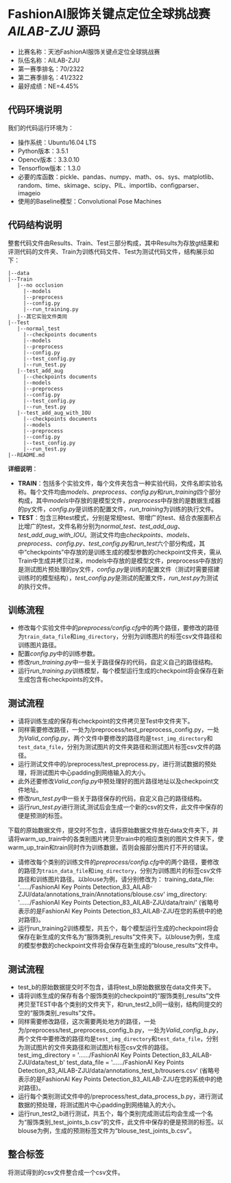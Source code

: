﻿# FashionAI服饰关键点定位全球挑战赛 *AILAB-ZJU* 源码
* 比赛名称：天池FashionAI服饰关键点定位全球挑战赛
* 队伍名称：AILAB-ZJU
* 第一赛季排名：70/2322
* 第二赛季排名：41/2322
* 最好成绩：NE=4.45%

## 代码环境说明
我们的代码运行环境为：
* 操作系统：Ubuntu16.04 LTS
* Python版本：3.5.1
* Opencv版本：3.3.0.10
* Tensorflow版本：1.3.0
* 必要的库函数：pickle、pandas、numpy、math、os、sys、matplotlib、random、time、skimage、scipy、PIL、importlib、configparser、imageio
* 使用的Baseline模型：Convolutional Pose Machines

## 代码结构说明
整套代码文件由Results、Train、Test三部分构成，其中Results为存放gt结果和评测代码的文件夹、Train为训练代码文件、Test为测试代码文件，结构展示如下：
```
|--data
|--Train
   |--no occlusion
	 |--models
	 |--preprocess
	 |--config.py
	 |--run_training.py
   |--其它实验文件类同
|--Test
   |--normal_test
	 |--checkpoints documents
	 |--models
	 |--preprocess
	 |--config.py
	 |--test_config.py
	 |--run_test.py
   |--test_add_aug
	 |--checkpoints documents
	 |--models
	 |--preprocess
	 |--config.py
	 |--test_config.py
	 |--run_test.py
   |--test_add_aug_with_IOU
	 |--checkpoints documents
	 |--models
	 |--preprocess
	 |--config.py
	 |--test_config.py
	 |--run_test.py
|--README.md
```
**详细说明**：
* **TRAIN**：包括多个实验文件，每个文件夹包含一种实验代码，文件名即实验名称。每个文件均由*models*、*preprocess*、*config.py*和*run_training*四个部分构成，其中*models*中存放的是模型文件，*preprocess*中存放的是数据生成器的py文件，*config.py*是训练的配置文件，*run_training*为训练的执行文件。
* **TEST**：包含三种test模式，分别是常规test、带增广的test、结合衣服面积占比增广的test，文件名称分别为*normal_test*、*test_add_aug*、*test_add_aug_with_IOU*。测试文件均由*checkpoints*、*models*、*preprocess*、*config.py*、*test_config.py*和*run_test*六个部分构成，其中“checkpoints”中存放的是训练生成的模型参数的checkpoint文件夹，需从Train中生成并拷贝过来，models中存放的是模型文件，preprocess中存放的是测试图片预处理的py文件，*config.py*是训练的配置文件（测试时需要搭建训练时的模型结构），*test_config.py*是测试的配置文件，*run_test.py*为测试的执行文件。

## 训练流程
* 修改每个实验文件中的*preprocess/config.cfg*中的两个路径，要修改的路径为```train_data_file```和```img_directory```，分别为训练图片的标签csv文件路径和训练图片路径。
* 配置*config.py*中的训练参数。
* 修改*run_training.py*中一些关于路径保存的代码，自定义自己的路径结构。
* 运行*run_training.py*训练模型，每个模型运行生成的checkpoint将会保存在新生成包含有checkpoints的文件。

## 测试流程
* 请将训练生成的保存有checkpoint的文件拷贝至Test中文件夹下。
* 同样需要修改路径，一处为/preprocess/test_preprocess_config.py，一处为*Valid_config.py*，两个文件中要修改的路径均是```test_img_directory```和```test_data_file```，分别为测试图片的文件夹路径和测试图片标签csv文件的路径。
* 运行测试文件中的/preprocess/test_preprocess.py，进行测试数据的预处理，将测试图片中心padding到网络输入的大小。
* 此外还要修改*Valid_config.py*中预处理好的图片路径地址以及checkpoint文件地址。
* 修改*run_test.py*中一些关于路径保存的代码，自定义自己的路径结构。
* 运行*run_test.py*进行测试,测试后会生成一个新的csv的文件，此文件中保存的便是预测的标签。

下载的原始数据文件，提交时不包含，请将原始数据文件放在data文件夹下，并请将warm_up_train中的各类别图片拷贝至train中的相应类别的图片文件夹下，使warm_up_train和train同时作为训练数据，否则会报部分图片打不开的错误。
* 请修改每个类别的训练文件的*preprocess/config.cfg*中的两个路径，要修改的路径为```train_data_file```和```img_directory```，分别为训练图片的标签csv文件路径和训练图片路径。以blouse为例，请分别修改为：
training_data_file: '....../FashionAI Key Points Detection_83_AILAB-ZJU/data/annotations_train/Annotations/blouse.csv'
img_directory: '....../FashionAI Key Points Detection_83_AILAB-ZJU/data/train/'
(省略号表示的是FashionAI Key Points Detection_83_AILAB-ZJU在您的系统中的绝对路径)。
* 运行run_training2训练模型，共五个，每个模型运行生成的checkpoint将会保存在新生成的文件名为“服饰类别_results”文件夹下。以blouse为例，生成的模型参数的checkpoint文件将会保存在新生成的“blouse_results”文件中。

## 测试流程
* test_b的原始数据提交时不包含，请将test_b原始数据放在data文件夹下。
* 请将训练生成的保存有各个服饰类别的checkpoint的“服饰类别_results”文件拷贝至TEST中各个类别的文件夹下，和run_test2_b同一级别，结构同提交的空的“服饰类别_results”文件。
* 同样需要修改路径，这次需要两处地方的路径，一处为/preprocess/test_preprocess_config_b.py，一处为*Valid_config_b.py*，两个文件中要修改的路径均是```test_img_directory```和```test_data_file```，分别为测试图片的文件夹路径和测试图片标签csv文件的路径。
test_img_directory = '....../FashionAI Key Points Detection_83_AILAB-ZJU/data/test_b'
test_data_file = '....../FashionAI Key Points Detection_83_AILAB-ZJU/data/annotations_test_b/trousers.csv'
(省略号表示的是FashionAI Key Points Detection_83_AILAB-ZJU在您的系统中的绝对路径)。
* 运行每个类别测试文件中的/preprocess/test_data_process_b.py，进行测试数据的预处理，将测试图片中心padding到网络输入的大小。
* 运行run_test2_b进行测试，共五个，每个类别完成测试后均会生成一个名为“服饰类别_test_joints_b.csv”的文件，此文件中保存的便是预测的标签。以blouse为例，生成的预测标签文件为“blouse_test_joints_b.csv”。

## 整合标签
将测试得到的csv文件整合成一个csv文件。

